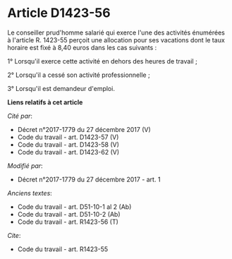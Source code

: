 # Article D1423-56

Le conseiller prud'homme salarié qui exerce l'une des activités énumérées à l'article R. 1423-55 perçoit une allocation pour
ses vacations dont le taux horaire est fixé à 8,40 euros dans les cas suivants :

1° Lorsqu'il exerce cette activité en dehors des heures de travail ;

2° Lorsqu'il a cessé son activité professionnelle ;

3° Lorsqu'il est demandeur d'emploi.

**Liens relatifs à cet article**

_Cité par_:

  - Décret n°2017-1779 du 27 décembre 2017 (V)
  - Code du travail - art. D1423-57 (V)
  - Code du travail - art. D1423-58 (V)
  - Code du travail - art. D1423-62 (V)

_Modifié par_:

  - Décret n°2017-1779 du 27 décembre 2017 - art. 1

_Anciens textes_:

  - Code du travail - art. D51-10-1 al 2 (Ab)
  - Code du travail - art. D51-10-2 (Ab)
  - Code du travail - art. R1423-56 (T)

_Cite_:

  - Code du travail - art. R1423-55

